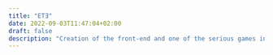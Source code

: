 ```yaml
---
title: "ETƎ"
date: 2022-09-03T11:47:04+02:00
draft: false
description: "Creation of the front-end and one of the serious games in JavaScript for a project aimed at improving participants' self-esteem."
---
```

